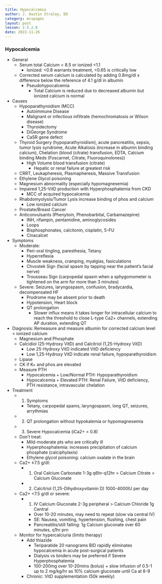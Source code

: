 ```yaml
---
title: Hypocalcemia
author: J. Austin Straley, DO
category: mcspages
layout: post
lesson: 2.5.2.6
date: 2022-11-26
---
```


<html>
    <meta charset="UTF-8">
    <meta name="viewport" content="width=device-width, initial-scale=1">
    <link href="{{site.baseurl}}/assets/grid/bootstrap-grid.min.css" rel="stylesheet">
    <link href="{{site.baseurl}}/assets/grid/grid.css" rel="stylesheet">
    <link rel="stylesheet" href="{{site.baseurl}}/assets/gitbook/gitbook-plugin-fontsettings/website.css">
    <link rel="stylesheet" href="{{site.baseurl}}/assets/gitbook/gitbook-plugin-search-pro/search.css">
    <link rel="stylesheet" href="{{site.baseurl}}/assets/gitbook/gitbook-plugin-back-to-top-button/plugin.css">
    <link rel="stylesheet" href="{{site.baseurl}}/assets/gitbook/style.css">
    <link rel="stylesheet" href="{{site.baseurl}}/assets/gitbook/custom.css">
    <link rel="stylesheet" href="{{site.baseurl}}/assets/gitbook/rouge/{{ site.syntax_highlighter_style | default: 'colorful' }}.css">
    <meta name="HandheldFriendly" content="true"/>
    <meta name="viewport" content="width=device-width, initial-scale=1, user-scalable=no">
    <meta name="apple-mobile-web-app-capable" content="yes">
    <meta name="apple-mobile-web-app-status-bar-style" content="black">
    <link rel="apple-touch-icon-precomposed" sizes="152x152" href="{{site.baseurl}}/assets/gitbook/images/apple-touch-icon-precomposed-152.png">
    <link rel="shortcut icon" href="{{site.baseurl}}/{{site.favicon_path}}" type="image/x-icon">
    <style>
        .p {
            color: #B8B8B8;
        }
        .p1 {
            color
        }
    </style>
</html>

### Hypocalcemia
-	General
    -	Serum total Calcium < 8.5 or ionized <1.1
        -	Ionized: <0.8 warrants treatment, <0.65 is critically low
    -	Corrected serum calcium is calculated by adding 0.8mg/dl x difference below the reference of 4.1 g/dl in albumin
        -	Pseudohypocalcemia
            -	Total Calcium is reduced due to decreased albumin but ionized calcium is normal
-	Causes
    -	Hypoparathyroidism (MCC)
        -	Autoimmune Disease
        -	Malignant or infectious infiltrate (hemochromatosis or Wilson disease)
        -	Thyroidectomy
        -	DiGeorge Syndrome
        -	CaSR gene defect
    -	Thyroid Surgery (hypoparathyroidism), acute pancreatitis, sepsis, tumor lysis syndrome, Acute Alkalosis (increase in albumin binding calcium), Chelation (blood (citrate) transfusion, EDTA, Calcium binding Meds (Foscarnet, Citrate, Fluoroquinolones))
        -	High Volume blood transfusion (citrate)
            -	Hepatic or renal failure at greatest risk
    -	CRRT, Leukapheresis, Plasmapheresis, Massive Transfusion
    -	Ethylene Glycol poisoning
    -	Magnesium abnormality (especially hypomagnesemia)
    -	Impaired 1,25-VitD production with Hyperphosphatemia from CKD
        -	MCC of acquired hypocalcemia
    -	Rhabdomyolysis/Tumor Lysis increase binding of phos and calcium
        -	Low ionized calcium
    -	Prostate/Breast Cancer
    -	Anticonvulsants (Phenytoin, Phenobarbital, Carbamazepine)
        -	INH, rifampin, pentamidine, aminoglycosides
        -	Loops
        -	Bisphosphonates, calcitonin, cisplatin, 5-FU
        -	Cinacalcet
-	Symptoms
    -	Moderate:
        -	Peri-oral tingling, paresthesia, Tetany
        -	Hyperreflexia
        -	Muscle weakness, cramping, myalgias, fasiculations
        -	Chvostek Sign (facial spasm by tapping near the patient’s facial nerve)
        -	Trousseau Sign (carpopedal spasm when a sphygomometer is tightened on the arm for more than 3 minutes)
    -	Severe: Seizures, laryngospasm, confusion, bradycardia, decompensated HF
        -	Prodrome may be absent prior to death
        -	Hypotension, Heart block
        -	QT prolongation
            -	Slower influx means it takes longer for intracellular calcium to reach the threshold to close L-type Ca2+ channels, extending AP duration, extending QT
-	Diagnosis: Remeasure and measure albumin for corrected calcium level < ionized calcium
    -	Magnesium and Phosphate
    -	Calcidiol (25-Hydroxy VitD) and Calcitriol (1,25-Hydroxy VitD)
        -	Low 25-Hydroxy VitD indicated VitD deficiency
        -	Low 1,25-Hydroxy VitD indicate renal failure, hypoparathyroidism
    -	Lipase
    -	CK if K+ and phos are elevated
    -	Measure PTH
        -	Hypocalcemia + Low/Normal PTH: Hypoparathyroidism
        -	Hypocalcemia + Elevated PTH: Renal Failure, VitD deficiency, PTH resistance, intravascular chelation
-	Treatment
    -	1) Symptoms
        -	Tetany, carpopedal spams, laryngospasm, long QT, seizures, arrythmias
    -	2) QT prolongation without hypokalemia or hypomagnesemia
    -	3) Severe Hypocalcemia (iCa2+ < 0.8)
    -	Don’t treat:
        -	Mild-moderate pts who are critically ill
        -	Hyperphosphatemia: increases precipitation of calcium phosphate (calciphylaxis)
        -	Ethylene glycol poisoning: calcium oxalate in the brain
    -	Ca2+ ≥7.5 g/dl: 
        -	1) Oral Calcium Carbonate 1-3g q6hr-q12hr > Calcium Citrate > Calcium Gluconate
        -	2) Calcitriol (1,25-Dihydroxyvitamin D) 1000-4000IU per day
    -	Ca2+ <7.5 g/dl or severe: 
        -	1) IV Calcium Gluconate 2-3g peripheral > Calcium Chloride 1g Central
            -	Over 10-20 minutes, may need to repeat (slow via central IV)
            -	SE: Nausea, vomiting, hypertension, flushing, chest pain
            -	Pancreatitis/still falling: 1g Calcium gluconate over 60 minutes, q1hr prn
    -	Monitor for hypercalciuria (limits therapy)
        -	Add thiazide
            -	Teriparatide 20 nanograms BID rapidly eliminates hypocalcemia in acute post-surgical patients
            -	Dialysis vs binders may be preferred if Severe Hyperphosphatemia
            -	100-200mg over 10-20mins (bolus) + slow infusion of 0.5-1 up to 2 mg/kg/hr as 10% calcium gluconate until Ca at 8-9
        -	Chronic: VitD supplementation (50k weekly)

